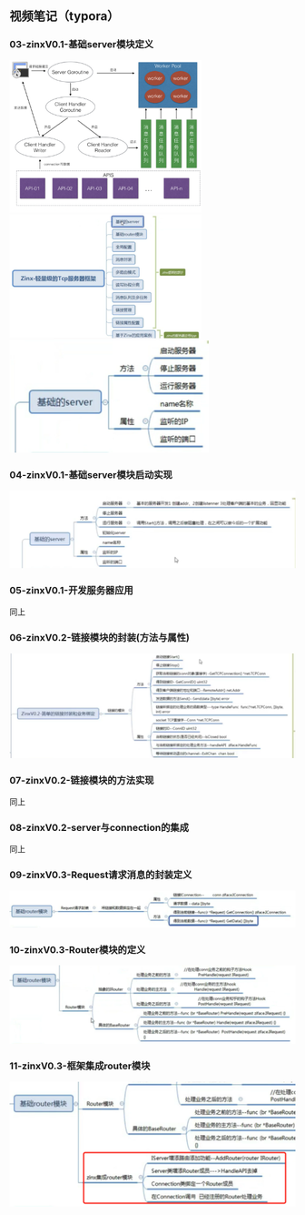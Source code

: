 ## 视频笔记（typora）

### 03-zinxV0.1-基础server模块定义

<img src="assets/zinx-architecture.png" alt="zinx-architecture" style="zoom: 33%;" />

<img src="assets/image-20211114120809477.png" alt="image-20211114120809477" style="zoom: 33%;" />

<img src="assets/image-20211113115448658.png" alt="image-20211113115448658" style="zoom:50%;" />

### 04-zinxV0.1-基础server模块启动实现

<img src="assets/image-20211114120555112.png" alt="image-20211114120555112" style="zoom:50%;" />

### 05-zinxV0.1-开发服务器应用

同上

### 06-zinxV0.2-链接模块的封装(方法与属性) 

<img src="assets/image-20211114174302325.png" alt="image-20211114174302325" style="zoom:50%;" />

### 07-zinxV0.2-链接模块的方法实现

同上

### 08-zinxV0.2-server与connection的集成

同上

### 09-zinxV0.3-Request请求消息的封装定义

<img src="assets/image-20211117010201964.png" alt="image-20211117010201964" style="zoom:50%;" />

### 10-zinxV0.3-Router模块的定义

<img src="assets/image-20211117231108827.png" alt="image-20211117231108827" style="zoom:50%;" />

### 11-zinxV0.3-框架集成router模块

<img src="assets/image-20211117234703696.png" alt="image-20211117234703696" style="zoom:50%;" />